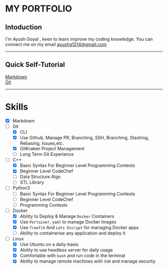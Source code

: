 # MY PORTFOLIO

## Intoduction
I'm Ayush Goyal , keen to learn improve my coding knowledge. You can connect me on my email <ayushg1214@gmail.com>

---

## Quick Self-Tutorial

[Markdown](./markdown_tutorial.md)  
[Git](./git_tutorial.md)

---

# Skills
* [x] Markdown
* [ ] Git
    * [x] CLI
    * [x] Use Github, Manage PR, Branching, SSH, Branching, Stashing, Rebasing, Issues,etc.
    * [x] GitKraken Project Management
    * [ ] Long Term Git Experience
* [ ] C++
    * [x] Basic Syntax For Beginner Level Programming Contests
    * [x] Beginner Level CodeChef
    * [ ] Data Structure Algo
    * [ ] STL Library
* [ ] Python3
    * [ ] Basic Syntax For Beginner Level Programming Contests
    * [ ] Beginner Level CodeChef
    * [ ] Programming Contests
* [ ] Docker
    * [x] Ability to Deploy & Manage `Docker` Containers
    * [x] Use `Portainer`,  `yaml` to manage Docker Images
    * [x] Use `Traefik` And `Lets Encrypt` for managing Docker apps
    * [ ] Ability to containerise any application and deploy it
* [ ] Linux
    * [x] Use Ubuntu on a daily-basis
    * [x] Ability to use headless server for daily usage
    * [x] Comfortable with `bash` and run code in the terminal
    * [x] Ability to manage remote machines with `SSH` and manage security